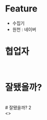 # Feature
* 수집기
* 원천 : 네이버

# 협업자
<br>

# 잘됐을까?

<br>
# 잘됐을까? 2
</br>

<table>
    <head>
    <tr>
        <>